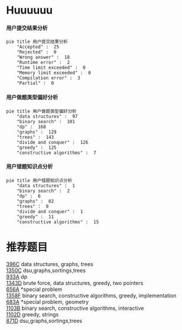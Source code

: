 # Huuuuuu

<!-- tabs:start -->



#### **用户提交结果分析**

```mermaid
pie title 用户提交结果分析
    "Accepted" :  25
    "Rejected" :  0
    "Wrong answer" :  18
    "Runtime error" :  2
    "Time limit exceeded" :  0
    "Memory limit exceeded" :  0
    "Compilation error" :  3
    "Partial" :  0
```

#### **用户做题类型偏好分析**

```mermaid
pie title 用户做题类型偏好分析
    "data structures" :  97
    "binary search" :  101
    "dp" :  168
    "graphs" :  129
    "trees" :  143
    "divide and conquer" :  126
    "greedy" :  125
    "constructive algorithms" :  7
```
#### **用户错题知识点分析**

```mermaid
pie title 用户错题知识点分析
    "data structures" :  1
    "binary search" :  2
    "dp" :  6
    "graphs" :  02
    "trees" :  0
    "divide and conquer" :  1
    "greedy" :  11
    "constructive algorithms" :  15
```



<!-- tabs:end -->
# 推荐题目
[396C](https://codeforces.com/contest/396/problem/C)		data structures,
                        graphs,
                        trees		  
[1350C](https://codeforces.com/contest/1350/problem/C)		dsu,graphs,sortings,trees		  
[933A](https://codeforces.com/contest/933/problem/A)		dp		  
[1343D](https://codeforces.com/contest/1343/problem/D)		brute force,
                        data structures,
                        greedy,
                        two pointers		  
[656A](https://codeforces.com/contest/656/problem/A)		*special problem		  
[1358F](https://codeforces.com/contest/1358/problem/F)		binary search,
                        constructive algorithms,
                        greedy,
                        implementation		  
[683A](https://codeforces.com/contest/683/problem/A)		*special problem,
                        geometry		  
[1103B](https://codeforces.com/contest/1103/problem/B)		binary search,
                        constructive algorithms,
                        interactive		  
[1102D](https://codeforces.com/contest/1102/problem/D)		greedy,
                        strings		  
[871D](https://codeforces.com/contest/871/problem/D)		dsu,graphs,sortings,trees		  
